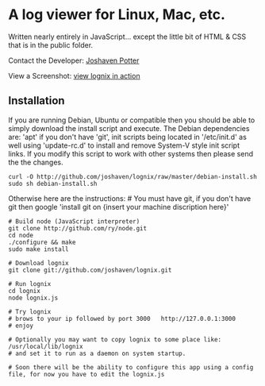 # A log viewer for Linux, Mac, etc.
Written nearly entirely in JavaScript... except the little bit of HTML & CSS that is in the public folder.

Contact the Developer: [Joshaven Potter](mailto:yourtech@gmail.com)

View a Screenshot: [view lognix in action](http://img.skitch.com/20100727-mqgmj7x2puu8dda8n1spwcn9gj.jpg)


## Installation

If you are running Debian, Ubuntu or compatible then you should be able to simply download the install 
script and execute.  The Debian dependencies are: 'apt' if you don't have 'git', init scripts being located 
in '/etc/init.d' as well using 'update-rc.d' to install and remove System-V style init script links.  If you 
modify this script to work with other systems then please send the the changes.

    curl -O http://github.com/joshaven/lognix/raw/master/debian-install.sh
    sudo sh debian-install.sh

Otherwise here are the instructions:
    # You must have git, if you don't have git then google 'install git on {insert your machine discription here}'
    
    # Build node (JavaScript interpreter)
    git clone http://github.com/ry/node.git
    cd node
    ./configure && make
    sudo make install
        
    # Download lognix
    git clone git://github.com/joshaven/lognix.git

    # Run lognix
    cd lognix
    node lognix.js
    
    # Try lognix
    # brows to your ip followed by port 3000   http://127.0.0.1:3000
    # enjoy

    # Optionally you may want to copy lognix to some place like: /usr/local/lib/lognix 
    # and set it to run as a daemon on system startup.  
    
    # Soon there will be the ability to configure this app using a config file, for now you have to edit the lognix.js 